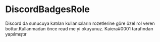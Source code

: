 # DiscordBadgesRole
Discord da sunucuya katılan kullanıcıların rozetlerine göre özel rol veren bottur.Kullanmadan önce read me yi okuyunuz. Kaiera#0001 tarafından yapılmıştır
